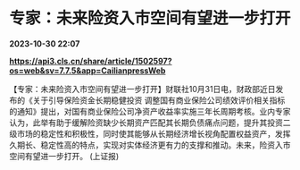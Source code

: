 # 专家：未来险资入市空间有望进一步打开

**2023-10-30 22:07**

**https://api3.cls.cn/share/article/1502597?os=web&sv=7.7.5&app=CailianpressWeb**

【专家：未来险资入市空间有望进一步打开】财联社10月31日电，财政部近日发布的《关于引导保险资金长期稳健投资 调整国有商业保险公司绩效评价相关指标的通知》提出，对国有商业保险公司净资产收益率实施三年长周期考核。业内专家认为，此举有助于缓解险资缺少长期资产匹配其长期负债痛点问题，提升其投资二级市场的稳定性和积极性，同时使其能够从长期经济增长视角配置权益资产，发挥久期长、稳定性高的特点，实现对实体经济更有力的支撑和推动。未来，险资入市空间有望进一步打开。 (上证报)